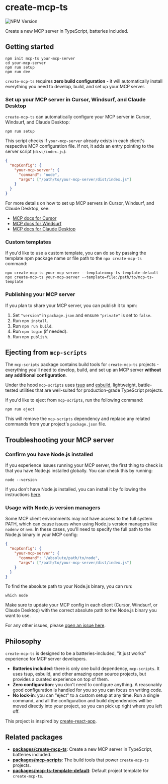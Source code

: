 # create-mcp-ts

![NPM Version](https://img.shields.io/npm/v/create-mcp-ts)

Create a new MCP server in TypeScript, batteries included.

## Getting started

```shell
npm init mcp-ts your-mcp-server
cd your-mcp-server
npm run setup
npm run dev
```

`create-mcp-ts` requires **zero build configuration** - it will automatically install everything you need to develop, build, and set up your MCP server.

### Set up your MCP server in Cursor, Windsurf, and Claude Desktop

`create-mcp-ts` can automatically configure your MCP server in Cursor, Windsurf, and Claude Desktop:

```shell
npm run setup
```

This script checks if `your-mcp-server` already exists in each client's respective MCP configuration file. If not, it adds an entry pointing to the server script (`dist/index.js`):

```json
{
  "mcpConfig": {
    "your-mcp-server": {
      "command": "node",
      "args": ["/path/to/your-mcp-server/dist/index.js"]
    }
  }
}
```

For more details on how to set up MCP servers in Cursor, Windsurf, and Claude Desktop, see:

- [MCP docs for Cursor](https://docs.cursor.com/integrations/mcp)
- [MCP docs for Windsurf](https://docs.windsurf.com/windsurf/mcp)
- [MCP docs for Claude Desktop](https://modelcontextprotocol.io/quickstart/user)

### Custom templates

If you'd like to use a custom template, you can do so by passing the template npm package name or file path to the `npx create-mcp-ts` command:

```shell
npx create-mcp-ts your-mcp-server --template=mcp-ts-template-default
npx create-mcp-ts your-mcp-server --template=file:/path/to/mcp-ts-template
```

### Publishing your MCP server

If you plan to share your MCP server, you can publish it to npm:

1.  Set `"version"` in `package.json` and ensure `"private"` is set to `false`.
2.  Run `npm install`.
3.  Run `npm run build`.
4.  Run `npm login` (if needed).
5.  Run `npm publish`.

## Ejecting from `mcp-scripts`

The `mcp-scripts` package contains build tools for `create-mcp-ts` projects - everything you'll need to develop, build, and set up an MCP server **without any additional configuration**.

Under the hood `mcp-scripts` uses [tsup](https://github.com/egoist/tsup) and [esbuild](https://github.com/evanw/esbuild), lightweight, battle-tested utilities that are well-suited for production-grade TypeScript projects.

If you'd like to eject from `mcp-scripts`, run the following command:

```shell
npm run eject
```

This will remove the `mcp-scripts` dependency and replace any related commands from your project's `package.json` file.

## Troubleshooting your MCP server

### Confirm you have Node.js installed

If you experience issues running your MCP server, the first thing to check is that you have Node.js installed globally. You can check this by running:

```shell
node --version
```

If you don't have Node.js installed, you can install it by following the instructions [here](https://nodejs.org/en/download/).

### Usage with Node.js version managers

Some MCP client environments may not have access to the full system PATH, which can cause issues when using Node.js version managers like `nodenv` or `nvm`. In these cases, you'll need to specify the full path to the Node.js binary in your MCP config:

```json
{
  "mcpConfig": {
    "your-mcp-server": {
      "command": "/absolute/path/to/node",
      "args": ["/path/to/your-mcp-server/dist/index.js"]
    }
  }
}
```

To find the absolute path to your Node.js binary, you can run:

```shell
which node
```

Make sure to update your MCP config in each client (Cursor, Windsurf, or Claude Desktop) with the correct absolute path to the Node.js binary you want to use.

For any other issues, please [open an issue here](https://github.com/stephencme/create-mcp-ts/issues/new).

## Philosophy

`create-mcp-ts` is designed to be a batteries-included, "it just works" experience for MCP server developers.

- **Batteries included**: there is only one build dependency, `mcp-scripts`. It uses tsup, esbuild, and other amazing open source projects, but provides a curated experience on top of them.
- **Zero configuration**: you don't need to configure anything. A reasonably good configuration is handled for you so you can focus on writing code.
- **No lock-in**: you can "eject" to a custom setup at any time. Run a single command, and all the configuration and build dependencies will be moved directly into your project, so you can pick up right where you left off.

This project is inspired by [create-react-app](https://github.com/facebook/create-react-app).

## Related packages

- **[packages/create-mcp-ts](./packages/create-mcp-ts)**: Create a new MCP server in TypeScript, batteries included.
- **[packages/mcp-scripts](./packages/mcp-scripts)**: The build tools that power `create-mcp-ts` projects.
- **[packages/mcp-ts-template-default](./packages/mcp-ts-template-default)**: Default project template for `create-mcp-ts`.
